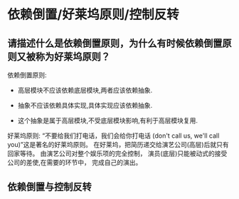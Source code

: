 
# 依赖倒置/好莱坞原则/控制反转



## 请描述什么是依赖倒置原则，为什么有时候依赖倒置原则又被称为好莱坞原则？

依赖倒置原则:

- 高层模块不应该依赖底层模块,两者应该依赖抽象.

- 抽象不应该依赖具体实现,具体实现应该依赖抽象.

- 这个抽象是属于高层模块,不受底层模块影响,有利于高层模块复用.

好莱坞原则:
 “不要给我们打电话，我们会给你打电话
(don't call us, we'll call you)”这是著名的好莱坞原则。 
在好莱坞，把简历递交给演艺公司(高层)后就只有回家等待。 
由演艺公司对整个娱乐项的完全控制，
演员(底层)只能被动式的接受公司的差使,在需要的环节中，
完成自己的演出。  


 ## 依赖倒置与控制反转


